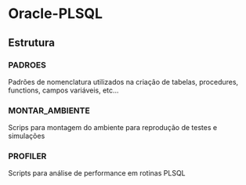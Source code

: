 # Oracle-PLSQL  
## Estrutura  

### PADROES  
Padrões de nomenclatura utilizados na criação de tabelas, procedures, functions, campos variáveis, etc...  

### MONTAR_AMBIENTE  
Scrips para montagem do ambiente para reprodução de testes e simulações

### PROFILER  
Scripts para análise de performance em rotinas PLSQL  
